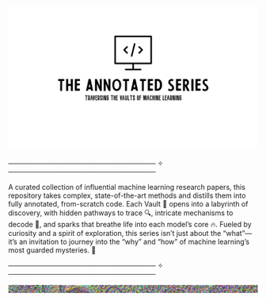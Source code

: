 <img src="./Logo.jpg" alt="The Annotated Series Logo" style="width:100%; height:290px;">


────────────────────────────── ✧ ──────────────────────────────

A curated collection of influential machine learning research papers, this repository takes complex, state-of-the-art methods and distills them into fully annotated, from-scratch code. Each Vault 🔐 opens into a labyrinth of discovery, with hidden pathways to trace 🔍, intricate mechanisms to decode 🧩, and sparks that breathe life into each model’s core 🔥. Fueled by curiosity and a spirit of exploration, this series isn’t just about the “what”—it’s an invitation to journey into the “why” and “how” of machine learning’s most guarded mysteries. 🧠

────────────────────────────── ✧ ──────────────────────────────


<div align="center">
    <img src="/Di1U.gif" alt="Description of GIF style="width:110%; height:290px;">
</div>
